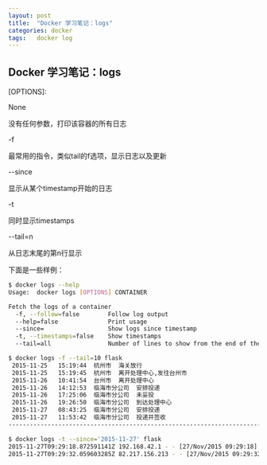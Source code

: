 ```yaml
---
layout: post
title:  "Docker 学习笔记：logs"
categories: docker
tags:   docker log
---
```

Docker 学习笔记：logs
-----

[OPTIONS]:

None

没有任何参数，打印该容器的所有日志

-f

最常用的指令，类似tail的f选项，显示日志以及更新

--since

显示从某个timestamp开始的日志

-t

同时显示timestamps

--tail=n

从日志末尾的第n行显示

下面是一些样例：

```bash
$ docker logs --help
Usage:	docker logs [OPTIONS] CONTAINER

Fetch the logs of a container
  -f, --follow=false        Follow log output
  --help=false              Print usage
  --since=                  Show logs since timestamp
  -t, --timestamps=false    Show timestamps
  --tail=all                Number of lines to show from the end of the logs

$ docker logs -f --tail=10 flask 
 2015-11-25   15:19:44  杭州市  海关放行    
 2015-11-25   15:19:45  杭州市  离开处理中心,发往台州市     
 2015-11-26   10:41:54  台州市  离开处理中心     
 2015-11-26   14:12:53  临海市分公司  安排投递    
 2015-11-26   17:25:06  临海市分公司  未妥投    
 2015-11-26   19:26:50  临海市分公司  到达处理中心    
 2015-11-27   08:43:25  临海市分公司  安排投递    
 2015-11-27   11:53:42  临海市分公司  投递并签收
--------------------------------------------------------------------------------

$ docker logs -t --since='2015-11-27' flask
2015-11-27T09:29:18.872591141Z 192.168.42.1 - - [27/Nov/2015 09:29:18] "GET / HTTP/1.1" 200 -
2015-11-27T09:29:32.059603285Z 82.217.156.213 - - [27/Nov/2015 09:29:32] "GET / HTTP/1.1" 200 -

```
